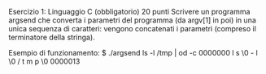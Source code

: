 Esercizio 1: Linguaggio C (obbligatorio) 20 punti
Scrivere un programma argsend che converta i parametri del programma (da argv[1] in poi) in una unica sequenza di caratteri: vengono concatenati i parametri (compreso il terminatore della stringa).

Esempio di funzionamento:
$ ./argsend ls -l /tmp | od -c
0000000 l s \0 - l \0 / t m p \0
0000013